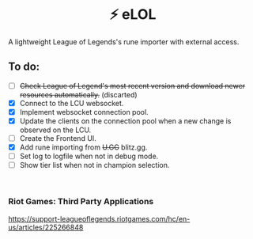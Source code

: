 <h1 align="center">⚡ eLOL</h1>
A lightweight League of Legends's rune importer with external access.

<br>

## To do:
  - [ ] ~~Check League of Legend's most recent version and download newer resources automatically.~~ (discarted)
  - [X] Connect to the LCU websocket.
  - [X] Implement websocket connection pool.
  - [X] Update the clients on the connection pool when a new change is observed on the LCU.
  - [ ] Create the Frontend UI.
  - [X] Add rune importing from ~~U.GG~~ blitz.gg.
  - [ ] Set log to logfile when not in debug mode.
  - [ ] Show tier list when not in champion selection.

<br>

### Riot Games: Third Party Applications
https://support-leagueoflegends.riotgames.com/hc/en-us/articles/225266848